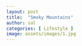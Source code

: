 ```yaml
---
layout: post
title:  "Smoky Mountains"
author: sal
categories: [ Lifestyle ]
image: assets/images/1.jpg
---
```

